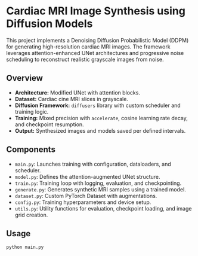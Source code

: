 # Cardiac MRI Image Synthesis using Diffusion Models

This project implements a Denoising Diffusion Probabilistic Model (DDPM) for generating high-resolution cardiac MRI images. The framework leverages attention-enhanced UNet architectures and progressive noise scheduling to reconstruct realistic grayscale images from noise.

## Overview

- **Architecture:** Modified UNet with attention blocks.
- **Dataset:** Cardiac cine MRI slices in grayscale.
- **Diffusion Framework:** `diffusers` library with custom scheduler and training logic.
- **Training:** Mixed precision with `accelerate`, cosine learning rate decay, and checkpoint resumption.
- **Output:** Synthesized images and models saved per defined intervals.

## Components

- `main.py`: Launches training with configuration, dataloaders, and scheduler.
- `model.py`: Defines the attention-augmented UNet structure.
- `train.py`: Training loop with logging, evaluation, and checkpointing.
- `generate.py`: Generates synthetic MRI samples using a trained model.
- `dataset.py`: Custom PyTorch Dataset with augmentations.
- `config.py`: Training hyperparameters and device setup.
- `utils.py`: Utility functions for evaluation, checkpoint loading, and image grid creation.

## Usage

```bash
python main.py
